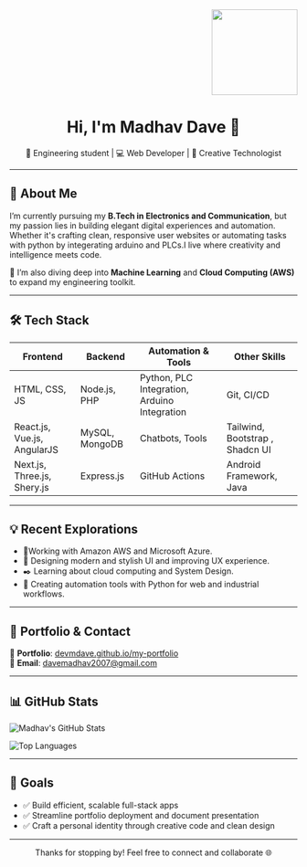 <div align="right">
  <img height="150" src="https://media.giphy.com/media/M9gbBd9nbDrOTu1Mqx/giphy.gif"  />
</div>

<h1 align="center">Hi, I'm Madhav Dave 👋</h1>
<p align="center">🚀 Engineering student | 💻 Web Developer | 🎨 Creative Technologist</p>

---

## 🌟 About Me

I’m currently pursuing my **B.Tech in Electronics and Communication**, but my passion lies in building elegant digital experiences and automation. Whether it's crafting clean, responsive user websites or automating tasks with python by integerating arduino and PLCs.I live where creativity and intelligence meets code.

🧠 I’m also diving deep into **Machine Learning** and **Cloud Computing (AWS)** to expand my engineering toolkit.

---

## 🛠️ Tech Stack

| Frontend        | Backend         | Automation & Tools       | Other Skills               |
|----------------|----------------|---------------------------|----------------------------|
| HTML, CSS, JS | Node.js, PHP    | Python, PLC Integration, Arduino Integration | Git, CI/CD|
| React.js, Vue.js, AngularJS | MySQL, MongoDB| Chatbots, Tools | Tailwind, Bootstrap , Shadcn UI       |
| Next.js, Three.js, Shery.js | Express.js     | GitHub Actions           | Android Framework, Java   |

---

## 💡 Recent Explorations

- 🧩Working with Amazon AWS and Microsoft Azure.
- 📜 Designing modern and stylish UI and improving UX experience.
- ✒️ Learning about cloud computing and System Design.  
- 🔧 Creating automation tools with Python for web and industrial workflows.  

---

## 🔗 Portfolio & Contact

📂 **Portfolio**: [devmdave.github.io/my-portfolio](https://devmdave.github.io/my-portfolio)  
📧 **Email**: [davemadhav2007@gmail.com](mailto:davemadhav2007@gmail.com)  


---

## 📊 GitHub Stats

![Madhav's GitHub Stats](https://github-readme-stats.vercel.app/api?username=devmdave&show_icons=true&theme=dracula)

![Top Languages](https://github-readme-stats.vercel.app/api/top-langs/?username=devmdave&layout=compact&theme=dracula)

---

## 🎯 Goals

- ✅ Build efficient, scalable full-stack apps  
- ✅ Streamline portfolio deployment and document presentation  
- ✅ Craft a personal identity through creative code and clean design  

---

<p align="center">Thanks for stopping by! Feel free to connect and collaborate 🌐</p>
